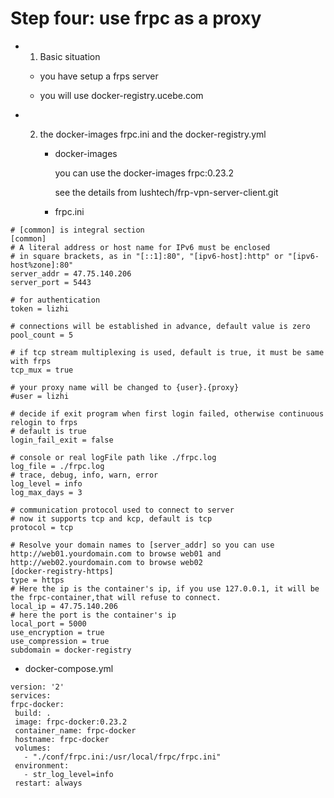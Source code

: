 # Step four: use frpc as a proxy


* 1. Basic  situation
  
    * you have setup a frps server

    * you will use docker-registry.ucebe.com

* 2. the docker-images frpc.ini and the docker-registry.yml


     * docker-images

       you can use the docker-images frpc:0.23.2

       see the details from lushtech/frp-vpn-server-client.git

     * frpc.ini
```
# [common] is integral section
[common]
# A literal address or host name for IPv6 must be enclosed
# in square brackets, as in "[::1]:80", "[ipv6-host]:http" or "[ipv6-host%zone]:80"
server_addr = 47.75.140.206
server_port = 5443

# for authentication
token = lizhi

# connections will be established in advance, default value is zero
pool_count = 5

# if tcp stream multiplexing is used, default is true, it must be same with frps
tcp_mux = true

# your proxy name will be changed to {user}.{proxy}
#user = lizhi

# decide if exit program when first login failed, otherwise continuous relogin to frps
# default is true
login_fail_exit = false

# console or real logFile path like ./frpc.log
log_file = ./frpc.log
# trace, debug, info, warn, error
log_level = info
log_max_days = 3

# communication protocol used to connect to server
# now it supports tcp and kcp, default is tcp
protocol = tcp

# Resolve your domain names to [server_addr] so you can use http://web01.yourdomain.com to browse web01 and http://web02.yourdomain.com to browse web02
[docker-registry-https]
type = https
# Here the ip is the container's ip, if you use 127.0.0.1, it will be the frpc-container,that will refuse to connect.
local_ip = 47.75.140.206
# here the port is the container's ip
local_port = 5000
use_encryption = true
use_compression = true
subdomain = docker-registry
```

   * docker-compose.yml


   ```
version: '2'
services:
  frpc-docker:
    build: .      
    image: frpc-docker:0.23.2
    container_name: frpc-docker
    hostname: frpc-docker
    volumes:
      - "./conf/frpc.ini:/usr/local/frpc/frpc.ini"      
    environment:
      - str_log_level=info
    restart: always


   ```
